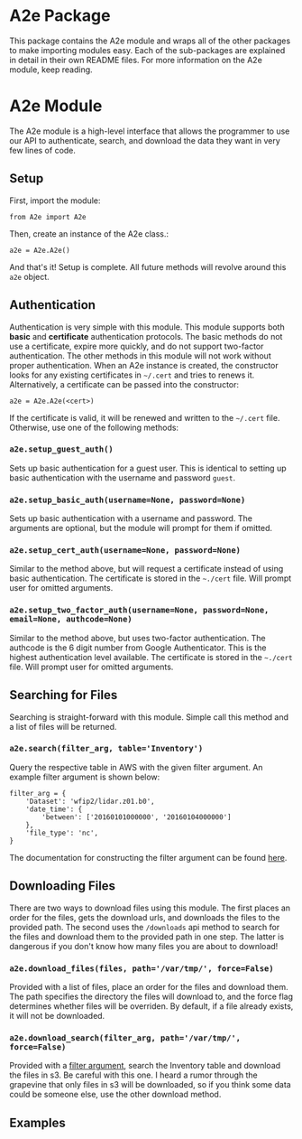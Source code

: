 # A2e Package
This package contains the A2e module and wraps all of the other packages to make importing modules easy. Each of the sub-packages are explained in detail in their own README files. For more information on the A2e module, keep reading.

# A2e Module
The A2e module is a high-level interface that allows the programmer to use our API to authenticate, search, and download the data they want in very few lines of code.

## Setup
First, import the module:
```
from A2e import A2e
```
Then, create an instance of the A2e class.:
```
a2e = A2e.A2e()
```
And that's it! Setup is complete. All future methods will revolve around this `a2e` object.

## Authentication
Authentication is very simple with this module. This module supports both __basic__ and __certificate__ authentication protocols. The basic methods do not use a certificate, expire more quickly, and do not support two-factor authentication. The other methods in this module will not work without proper authentication. When an A2e instance is created, the constructor looks for any existing certificates in `~/.cert` and tries to renews it. Alternatively, a certificate can be passed into the constructor:
```
a2e = A2e.A2e(<cert>)
```
If the certificate is valid, it will be renewed and written to the `~/.cert` file. Otherwise, use one of the following methods:

### `a2e.setup_guest_auth()`
Sets up basic authentication for a guest user. This is identical to setting up basic authentication with the username and password `guest`.

### `a2e.setup_basic_auth(username=None, password=None)`
Sets up basic authentication with a username and password. The arguments are optional, but the module will prompt for them if omitted.

### `a2e.setup_cert_auth(username=None, password=None)`
Similar to the method above, but will request a certificate instead of using basic authentication. The certificate is stored in the `~./cert` file. Will prompt user for omitted arguments.

### `a2e.setup_two_factor_auth(username=None, password=None, email=None, authcode=None)`
Similar to the method above, but uses two-factor authentication. The authcode is the 6 digit number from Google Authenticator. This is the highest authentication level available. The certificate is stored in the `~./cert` file. Will prompt user for omitted arguments.

## Searching for Files
Searching is straight-forward with this module. Simple call this method and a list of files will be returned.

### `a2e.search(filter_arg, table='Inventory')`
Query the respective table in AWS with the given filter argument. An example filter argument is shown below:
```
filter_arg = {
    'Dataset': 'wfip2/lidar.z01.b0',
    'date_time': {
        'between': ['20160101000000', '20160104000000']
    },
    'file_type': 'nc',
}
```
The documentation for constructing the filter argument can be found [here](https://github.com/a2edap/tools/tree/master/lambda/api/data-download).

## Downloading Files
There are two ways to download files using this module. The first places an order for the files, gets the download urls, and downloads the files to the provided path. The second uses the `/downloads` api method to search for the files and download them to the provided path in one step. The latter is dangerous if you don't know how many files you are about to download!

### `a2e.download_files(files, path='/var/tmp/', force=False)`
Provided with a list of files, place an order for the files and download them. The path specifies the directory the files will download to, and the force flag determines whether files will be overriden. By default, if a file already exists, it will not be downloaded.

### `a2e.download_search(filter_arg, path='/var/tmp/', force=False)`
Provided with a [filter argument](https://github.com/a2edap/tools/tree/master/lambda/api/data-download), search the Inventory table and download the files in s3. Be careful with this one. I heard a rumor through the grapevine that only files in s3 will be downloaded, so if you think some data could be someone else, use the other download method.

## Examples